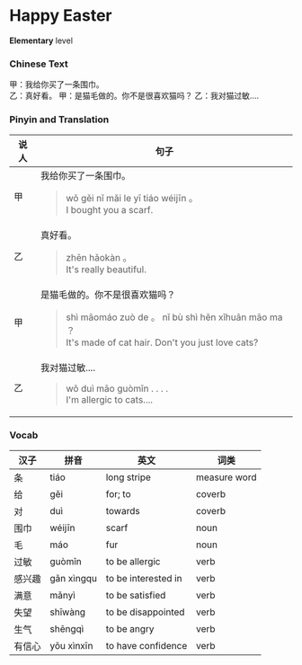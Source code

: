 # Happy Easter
**Elementary** level
### Chinese Text
甲：我给你买了一条围巾。<br />乙：真好看。
甲：是猫毛做的。你不是很喜欢猫吗？
乙：我对猫过敏....

### Pinyin and Translation
|说人|句子|
|----|----|
|甲|我给你买了一条围巾。<blockquote>wǒ gěi nǐ mǎi le yī tiáo wéijīn 。<br />I bought you a scarf.</blockquote>|
|乙|真好看。<blockquote>zhēn hǎokàn 。<br />It's really beautiful.</blockquote>|
|甲|是猫毛做的。你不是很喜欢猫吗？<blockquote>shì māomáo zuò de 。 nǐ bù shì hěn xǐhuān māo ma ？<br />It's made of cat hair. Don't you just love cats?</blockquote>|
|乙|我对猫过敏....<blockquote>wǒ duì māo guòmǐn . . . .<br />I'm allergic to cats....</blockquote>|
### Vocab
|汉子|拼音|英文|词类|
|----|----|----|----|
|条|tiáo|long stripe|measure word|
|给|gěi|for; to|coverb|
|对|duì|towards|coverb|
|围巾|wéijīn|scarf|noun|
|毛|máo|fur|noun|
|过敏|guòmǐn|to be allergic|verb|
|感兴趣|gǎn xìngqu|to be interested in|verb|
|满意|mǎnyì|to be satisfied|verb|
|失望|shīwàng|to be disappointed|verb|
|生气|shēngqì|to be angry|verb|
|有信心|yǒu xìnxīn|to have confidence|verb|